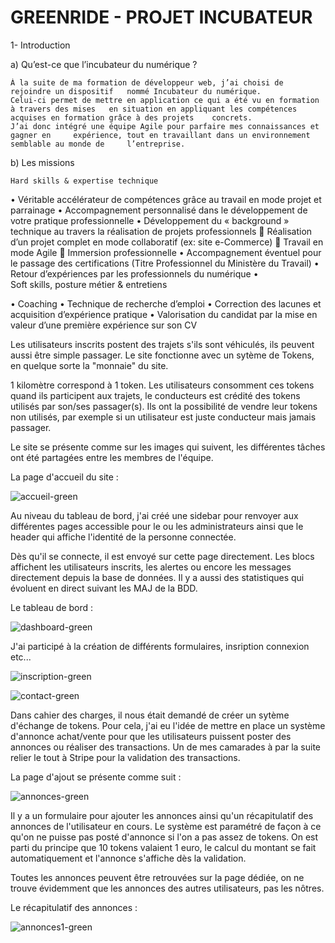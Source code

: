 # GREENRIDE - PROJET INCUBATEUR
	
1-	Introduction
	
a)	Qu’est-ce que l’incubateur du numérique ?

	À la suite de ma formation de développeur web, j’ai choisi de rejoindre un dispositif 	nommé Incubateur du numérique.
	Celui-ci permet de mettre en application ce qui a été vu en formation à travers des mises 	en situation en appliquant les compétences acquises en formation grâce à des projets 	concrets.
	J’ai donc intégré une équipe Agile pour parfaire mes connaissances et gagner en 	expérience, tout en travaillant dans un environnement semblable au monde de 	l’entreprise.

b)	Les missions

	Hard skills & expertise technique

•	Véritable accélérateur de compétences grâce au travail en mode projet et parrainage
•	Accompagnement personnalisé dans le développement de votre pratique professionnelle
•	Développement du « background » technique au travers la réalisation de projets professionnels
	Réalisation d’un projet complet en mode collaboratif (ex: site e-Commerce)
	Travail en mode Agile
	Immersion professionnelle
•	Accompagnement éventuel pour le passage des certifications (Titre Professionnel du Ministère du Travail)
•	Retour d’expériences par les professionnels du numérique
•	
Soft skills, posture métier & entretiens

•	Coaching
•	Technique de recherche d’emploi
•	Correction des lacunes et acquisition d’expérience pratique
•	Valorisation du candidat par la mise en valeur d’une première expérience sur son CV

 
 Les utilisateurs inscrits postent des trajets s'ils sont véhiculés, ils peuvent aussi être simple passager. Le site fonctionne avec un sytème de Tokens,
 en quelque sorte la "monnaie" du site.
 
 1 kilomètre correspond à 1 token. Les utilisateurs consomment ces tokens quand ils participent aux trajets, le conducteurs est crédité des
 tokens utilisés par son/ses passager(s). Ils ont la possibilité de vendre leur tokens non utilisés, par exemple si un utilisateur est juste
 conducteur mais jamais passager.

 Le site se présente comme sur les images qui suivent, les différentes tâches ont été partagées entre les membres de l'équipe.

 La page d'accueil du site :
 
![accueil-green](https://github.com/cedric-chimot/Greenride/assets/106061524/63704da0-7e2f-4deb-a43f-5c2bd328d0ec)

Au niveau du tableau de bord, j'ai créé une sidebar pour renvoyer aux différentes pages accessible pour le ou les administrateurs ainsi que le header
qui affiche l'identité de la personne connectée.

Dès qu'il se connecte, il est envoyé sur cette page directement. Les blocs affichent les utilisateurs inscrits, les alertes ou encore les messages
directement depuis la base de données. Il y a aussi des statistiques qui évoluent en direct suivant les MAJ de la BDD.

Le tableau de bord :

![dashboard-green](https://github.com/cedric-chimot/Greenride/assets/106061524/890668d5-652e-4bc6-a573-15323bf29a55)

J'ai participé à la création de différents formulaires, insription connexion etc... 

![inscription-green](https://github.com/cedric-chimot/Greenride/assets/106061524/614693a0-e474-443e-a7b2-8986b9a37d71)

![contact-green](https://github.com/cedric-chimot/Greenride/assets/106061524/b95086af-7275-4097-9ce7-8e0cf2cc54cc)

Dans cahier des charges, il nous était demandé de créer un sytème d'échange de tokens. Pour cela, j'ai eu l'idée de mettre en place un système d'annonce achat/vente
pour que les utilisateurs puissent poster des annonces ou réaliser des transactions. Un de mes camarades à par la suite relier le tout à Stripe pour la validation
des transactions.

La page d'ajout se présente comme suit : 

![annonces-green](https://github.com/cedric-chimot/Greenride/assets/106061524/1a07fbee-3a1f-416d-8607-2b1b56a44950)

Il y a un formulaire pour ajouter les annonces ainsi qu'un récapitulatif des annonces de l'utilisateur en cours. Le système est paramétré de façon à ce qu'on
ne puisse pas posté d'annonce si l'on a pas assez de tokens. On est parti du principe que 10 tokens valaient 1 euro, le calcul du montant se fait automatiquement
et l'annonce s'affiche dès la validation.

Toutes les annonces peuvent être retrouvées sur la page dédiée, on ne trouve évidemment que les annonces des autres utilisateurs, pas les nôtres.

Le récapitulatif des annonces : 

![annonces1-green](https://github.com/cedric-chimot/Greenride/assets/106061524/a5f81542-24e5-4d39-aa8b-639164cef4a1)
